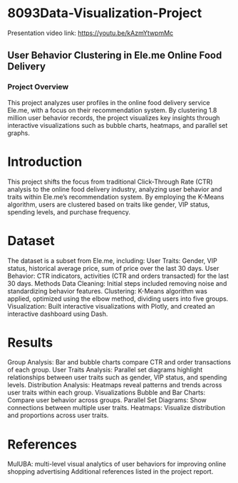 # 8093Data-Visualization-Project

Presentation video link: https://youtu.be/kAzmYtwpmMc

## User Behavior Clustering in Ele.me Online Food Delivery
### Project Overview
This project analyzes user profiles in the online food delivery service Ele.me, with a focus on their recommendation system. By clustering 1.8 million user behavior records, the project visualizes key insights through interactive visualizations such as bubble charts, heatmaps, and parallel set graphs.
# Introduction
This project shifts the focus from traditional Click-Through Rate (CTR) analysis to the online food delivery industry, analyzing user behavior and traits within Ele.me’s recommendation system. By employing the K-Means algorithm, users are clustered based on traits like gender, VIP status, spending levels, and purchase frequency.
# Dataset
The dataset is a subset from Ele.me, including:
User Traits: Gender, VIP status, historical average price, sum of price over the last 30 days.
User Behavior: CTR indicators, activities (CTR and orders transacted) for the last 30 days.
Methods
Data Cleaning: Initial steps included removing noise and standardizing behavior features.
Clustering: K-Means algorithm was applied, optimized using the elbow method, dividing users into five groups.
Visualization: Built interactive visualizations with Plotly, and created an interactive dashboard using Dash.
# Results
Group Analysis: Bar and bubble charts compare CTR and order transactions of each group.
User Traits Analysis: Parallel set diagrams highlight relationships between user traits such as gender, VIP status, and spending levels.
Distribution Analysis: Heatmaps reveal patterns and trends across user traits within each group.
Visualizations
Bubble and Bar Charts: Compare user behavior across groups.
Parallel Set Diagrams: Show connections between multiple user traits.
Heatmaps: Visualize distribution and proportions across user traits.
# References
MulUBA: multi-level visual analytics of user behaviors for improving online shopping advertising
Additional references listed in the project report.
